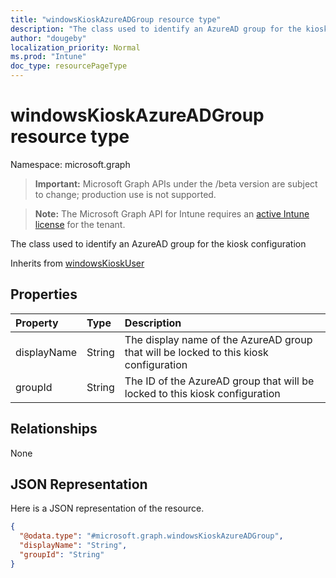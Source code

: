 ```yaml
---
title: "windowsKioskAzureADGroup resource type"
description: "The class used to identify an AzureAD group for the kiosk configuration"
author: "dougeby"
localization_priority: Normal
ms.prod: "Intune"
doc_type: resourcePageType
---
```


# windowsKioskAzureADGroup resource type

Namespace: microsoft.graph

> **Important:** Microsoft Graph APIs under the /beta version are subject to change; production use is not supported.

> **Note:** The Microsoft Graph API for Intune requires an [active Intune license](https://go.microsoft.com/fwlink/?linkid=839381) for the tenant.

The class used to identify an AzureAD group for the kiosk configuration


Inherits from [windowsKioskUser](../resources/intune-deviceconfig-windowskioskuser.md)

## Properties
|Property|Type|Description|
|:---|:---|:---|
|displayName|String|The display name of the AzureAD group that will be locked to this kiosk configuration|
|groupId|String|The ID of the AzureAD group that will be locked to this kiosk configuration|

## Relationships
None

## JSON Representation
Here is a JSON representation of the resource.
<!-- {
  "blockType": "resource",
  "@odata.type": "microsoft.graph.windowsKioskAzureADGroup"
}
-->
``` json
{
  "@odata.type": "#microsoft.graph.windowsKioskAzureADGroup",
  "displayName": "String",
  "groupId": "String"
}
```




